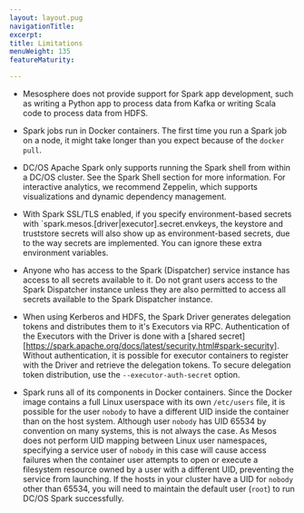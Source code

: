```yaml
---
layout: layout.pug
navigationTitle: 
excerpt:
title: Limitations
menuWeight: 135
featureMaturity:

---
```


*   Mesosphere does not provide support for Spark app development, such as writing a Python app to process data from
    Kafka or writing Scala code to process data from HDFS.

*   Spark jobs run in Docker containers. The first time you run a Spark job on a node, it might take longer than you
    expect because of the `docker pull`.

*   DC/OS Apache Spark only supports running the Spark shell from within a DC/OS cluster. See the Spark Shell section
    for more information. For interactive analytics, we recommend Zeppelin, which supports visualizations and dynamic
    dependency management.

*   With Spark SSL/TLS enabled, if you specify environment-based secrets with
    `spark.mesos.[driver|executor].secret.envkeys, the keystore and truststore secrets will also show up as
    environment-based secrets, due to the way secrets are implemented. You can ignore these extra environment variables.

*   Anyone who has access to the Spark (Dispatcher) service instance has access to all secrets available to it. Do not
    grant users access to the Spark Dispatcher instance unless they are also permitted to access all secrets available
    to the Spark Dispatcher instance.

*   When using Kerberos and HDFS, the Spark Driver generates delegation tokens and distributes them to it's Executors
    via RPC.  Authentication of the Executors with the Driver is done with a [shared
    secret][https://spark.apache.org/docs/latest/security.html#spark-security]. Without authentication, it is possible
    for executor containers to register with the Driver and retrieve the delegation tokens. To secure delegation token
    distribution, use the `--executor-auth-secret` option. 

*   Spark runs all of its components in Docker containers. Since the Docker image contains a full Linux userspace with
    its own `/etc/users` file, it is possible for the user `nobody` to have a different UID inside the
    container than on the host system. Although user `nobody` has UID 65534 by convention on many systems, this is not
    always the case. As Mesos does not perform UID mapping between Linux user namespaces, specifying a service user of
    `nobody` in this case will cause access failures when the container user attempts to open or execute a filesystem
    resource owned by a user with a different UID, preventing the service from launching. If the hosts in your cluster
    have a UID for `nobody` other than 65534, you will need to maintain the default user (`root`) to run DC/OS Spark
    successfully.

